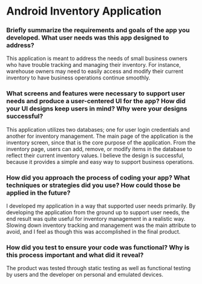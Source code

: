 # Android Inventory Application

<h3> Briefly summarize the requirements and goals of the app you developed. What user needs was this app designed to address? </h3>
This application is meant to address the needs of small business owners who have trouble tracking and managing their inventory. For instance, warehouse owners may need to easily access and modify their current inventory to have business operations continue smoothly.

<h3> What screens and features were necessary to support user needs and produce a user-centered UI for the app? How did your UI designs keep users in mind? Why were your designs successful? </h3>
This application utilizes two databases; one for user login credentials and another for inventory management. The main page of the application is the inventory screen, since that is the core purpose of the application. From the inventory page, users can add, remove, or modify items in the database to reflect their current inventory values. I believe the design is successful, because it provides a simple and easy way to support business operations.

<h3> How did you approach the process of coding your app? What techniques or strategies did you use? How could those be applied in the future? </h3>
I developed my application in a way that supported user needs primarily. By developing the application from the ground up to support user needs, the end result was quite useful for inventory management in a realistic way. Slowing down inventory tracking and management was the main attribute to avoid, and I feel as though this was accomplished in the final product.

<h3> How did you test to ensure your code was functional? Why is this process important and what did it reveal? </h3>
The product was tested through static testing as well as functional testing by users and the developer on personal and emulated devices.
